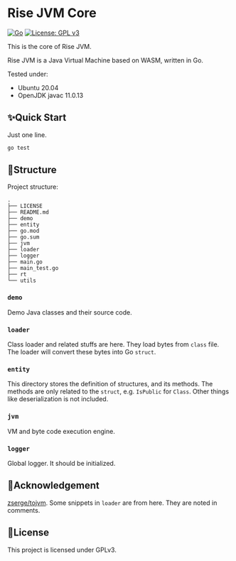 # Rise JVM Core

[![Go](https://img.shields.io/badge/--00ADD8?logo=go&logoColor=ffffff)](https://golang.org/)
[![License: GPL v3](https://img.shields.io/badge/License-GPLv3-blue.svg)](https://www.gnu.org/licenses/gpl-3.0)

This is the core of Rise JVM.

Rise JVM is a Java Virtual Machine based on WASM, written in Go.

Tested under:
- Ubuntu 20.04
- OpenJDK javac 11.0.13

## ✨Quick Start

Just one line.

```bash
go test
```

## 🎄Structure

Project structure:

```
.
├── LICENSE
├── README.md
├── demo
├── entity
├── go.mod
├── go.sum
├── jvm
├── loader
├── logger
├── main.go
├── main_test.go
├── rt
└── utils
```

### `demo`

Demo Java classes and their source code.

### `loader`

Class loader and related stuffs are here. They load bytes from `class` file. The loader will convert these bytes into Go `struct`.

### `entity`

This directory stores the definition of structures, and its methods. The methods are only related to the `struct`, e.g. `IsPublic` for `Class`.
Other things like deserialization is not included.

### `jvm`

VM and byte code execution engine.

### `logger`

Global logger. It should be initialized.

## 👏Acknowledgement

[zserge/tojvm](https://github.com/zserge/tojvm). Some snippets in `loader` are from here. They are noted in comments.

## 📜License

This project is licensed under GPLv3.